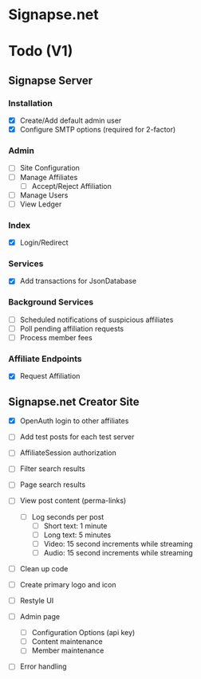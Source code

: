 # Signapse.net

# Todo (V1)

## Signapse Server

### Installation
* [X] Create/Add default admin user
* [X] Configure SMTP options (required for 2-factor)

### Admin
* [ ] Site Configuration
* [ ] Manage Affiliates
    * [ ] Accept/Reject Affiliation
* [ ] Manage Users
* [ ] View Ledger

### Index
* [X] Login/Redirect

### Services
* [X] Add transactions for JsonDatabase

### Background Services
* [ ] Scheduled notifications of suspicious affiliates
* [ ] Poll pending affiliation requests
* [ ] Process member fees

### Affiliate Endpoints
* [X] Request Affiliation

## Signapse.net Creator Site
* [X] OpenAuth login to other affiliates
* [ ] Add test posts for each test server
* [ ] AffiliateSession authorization
* [ ] Filter search results
* [ ] Page search results
* [ ] View post content (perma-links)
    * [ ] Log seconds per post
        * [ ] Short text: 1 minute
        * [ ] Long text: 5 minutes
        * [ ] Video: 15 second increments while streaming
        * [ ] Audio: 15 second increments while streaming
* [ ] Clean up code
* [ ] Create primary logo and icon
* [ ] Restyle UI

* [ ] Admin page
    * [ ] Configuration Options (api key)
    * [ ] Content maintenance
    * [ ] Member maintenance

* [ ] Error handling
